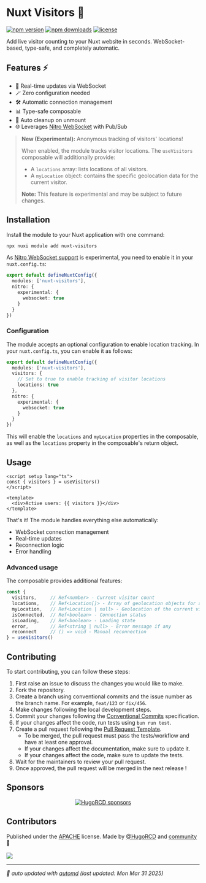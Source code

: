 # Nuxt Visitors 👀

<!-- automd:badges color=black license provider=shields name=nuxt-visitors -->

[![npm version](https://img.shields.io/npm/v/nuxt-visitors?color=black)](https://npmjs.com/package/nuxt-visitors)
[![npm downloads](https://img.shields.io/npm/dm/nuxt-visitors?color=black)](https://npm.chart.dev/nuxt-visitors)
[![license](https://img.shields.io/github/license/HugoRCD/nuxt-visitors?color=black)](https://github.com/HugoRCD/nuxt-visitors/blob/main/LICENSE)

<!-- /automd -->

Add live visitor counting to your Nuxt website in seconds. WebSocket-based, type-safe, and completely automatic.

## Features ⚡️

- 🔄 Real-time updates via WebSocket
- 🪄 Zero configuration needed
- 🛠 Automatic connection management
- 📊 Type-safe composable
- 🧹 Auto cleanup on unmount
- 🌐 Leverages [Nitro WebSocket](https://nitro.unjs.io/guide/websocket) with Pub/Sub

> **New (Experimental):** Anonymous tracking of visitors' locations!
>
> When enabled, the module tracks visitor locations. The `useVisitors` composable will additionally provide:
> - A `locations` array: lists locations of all visitors.
> - A `myLocation` object: contains the specific geolocation data for the current visitor.
>
> **Note:** This feature is experimental and may be subject to future changes.

## Installation

Install the module to your Nuxt application with one command:

```bash
npx nuxi module add nuxt-visitors
```

As [Nitro WebSocket support](https://nitro.unjs.io/guide/websocket) is experimental, you need to enable it in your `nuxt.config.ts`:

```ts
export default defineNuxtConfig({
  modules: ['nuxt-visitors'],
  nitro: {
    experimental: {
      websocket: true
    }
  }
})
```

### Configuration

The module accepts an optional configuration to enable location tracking. In your `nuxt.config.ts`, you can enable it as follows:

```ts
export default defineNuxtConfig({
  modules: ['nuxt-visitors'],
  visitors: {
    // Set to true to enable tracking of visitor locations
    locations: true
  },
  nitro: {
    experimental: {
      websocket: true
    }
  }
})
```

This will enable the `locations` and `myLocation` properties in the composable, as well as the `locations` property in the composable's return object.

## Usage

```vue
<script setup lang="ts">
const { visitors } = useVisitors()
</script>

<template>
  <div>Active users: {{ visitors }}</div>
</template>
```

That's it! The module handles everything else automatically:
- WebSocket connection management
- Real-time updates
- Reconnection logic
- Error handling

### Advanced usage

The composable provides additional features:
```ts
const {
  visitors,     // Ref<number> - Current visitor count
  locations,    // Ref<Location[]> - Array of geolocation objects for all visitors (if `locations: true`)
  myLocation,   // Ref<Location | null> - Geolocation of the current visitor (if `locations: true`)
  isConnected,  // Ref<boolean> - Connection status
  isLoading,    // Ref<boolean> - Loading state
  error,        // Ref<string | null> - Error message if any
  reconnect     // () => void - Manual reconnection
} = useVisitors()
```

<!-- automd:fetch url="gh:hugorcd/markdown/main/src/contributions.md" -->

## Contributing
To start contributing, you can follow these steps:

1. First raise an issue to discuss the changes you would like to make.
2. Fork the repository.
3. Create a branch using conventional commits and the issue number as the branch name. For example, `feat/123` or `fix/456`.
4. Make changes following the local development steps.
5. Commit your changes following the [Conventional Commits](https://www.conventionalcommits.org/en/v1.0.0/) specification.
6. If your changes affect the code, run tests using `bun run test`.
7. Create a pull request following the [Pull Request Template](https://github.com/HugoRCD/markdown/blob/main/src/pull_request_template.md).
   - To be merged, the pull request must pass the tests/workflow and have at least one approval.
   - If your changes affect the documentation, make sure to update it.
   - If your changes affect the code, make sure to update the tests.
8. Wait for the maintainers to review your pull request.
9. Once approved, the pull request will be merged in the next release !

<!-- /automd -->

<!-- automd:fetch url="gh:hugorcd/markdown/main/src/sponsors.md" -->

## Sponsors

<p align="center">
  <a href="https://cdn.jsdelivr.net/gh/hugorcd/static/sponsors.svg">
    <img src='https://cdn.jsdelivr.net/gh/hugorcd/static/sponsors.svg' alt="HugoRCD sponsors" />
  </a>
</p> 

<!-- /automd -->

## Contributors

<!-- automd:contributors license=Apache author=HugoRCD github=HugoRCD/nuxt-visitors -->

Published under the [APACHE](https://github.com/HugoRCD/nuxt-visitors/blob/main/LICENSE) license.
Made by [@HugoRCD](https://github.com/HugoRCD) and [community](https://github.com/HugoRCD/nuxt-visitors/graphs/contributors) 💛
<br><br>
<a href="https://github.com/HugoRCD/nuxt-visitors/graphs/contributors">
<img src="https://contrib.rocks/image?repo=HugoRCD/nuxt-visitors" />
</a>

<!-- /automd -->

<!-- automd:with-automd lastUpdate -->

---

_🤖 auto updated with [automd](https://automd.unjs.io) (last updated: Mon Mar 31 2025)_

<!-- /automd -->
